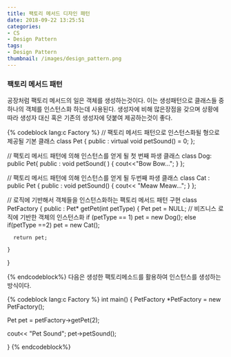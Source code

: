 ```yaml
---
title: 팩토리 메서드 디자인 패턴
date: 2018-09-22 13:25:51
categories:
- CS
- Design Pattern
tags:
- Design Pattern
thumbnail: /images/design_pattern.png
---
```

### 팩토리 메서드 패턴
공장처럼 팩토리 메서드의 일은 객체를 생성하는것이다. 이는 생성패턴으로 클래스들 중 하나의 객체를 인스턴스화 하는데 사용된다. 생성자에 비해 많은장점을 갖으며 상황에 따라 생성자 대신 혹은 기존의 생성자에 덧붙여 제공하는것이 좋다.


{% codeblock lang:c Factory %}
// 팩토리 메서드 패턴으로 인스턴스화될 형으로 제공될 기본 클래스
class Pet {
  public :
    virtual void petSound() = 0;
};

// 팩토리 메서드 패턴에 의해 인스턴스를 얻게 될 첫 번째 파생 클래스
class Dog: public Pet{
  public :
    void petSound( ) {
        cout<<"Bow Bow...";
    }
};


// 팩토리 메서드 패턴에 의해 인스턴스를 얻게 될 두번째 파생 클래스
class Cat : public Pet {
  public :
    void petSound() {
      cout<< "Meaw Meaw...";
    }
};

// 로직에 기반해서 객체들을 인스턴스화하는 팩토리 메서드 패턴 구현
class PetFactory {
  public :
    Pet* getPet(int petType) {
      Pet pet = NULL;
      // 비즈니스 로직에 기반한 객체의 인스턴스화
      if (petType == 1)
          pet = new Dog();
      else if(petType ==2)
          pet = new Cat();

      return pet;

    }
}

{% endcodeblock%}
다음은 생성한 팩토리메소드를 활용하여 인스턴스를 생성하는 방식이다.

{% codeblock lang:c Factory %}
int main() {
  PetFactory *PetFactory = new PetFactory();

  Pet pet = petFactory->getPet(2);

  cout<< "Pet Sound";
  pet->petSound();

}
{% endcodeblock%}

